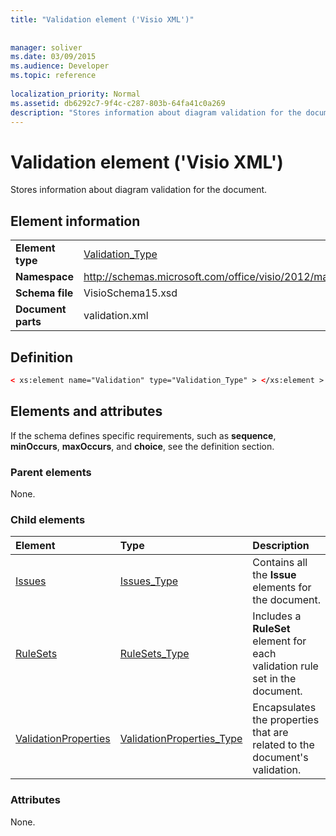 ```yaml
---
title: "Validation element ('Visio XML')"
 
 
manager: soliver
ms.date: 03/09/2015
ms.audience: Developer
ms.topic: reference
 
localization_priority: Normal
ms.assetid: db6292c7-9f4c-c287-803b-64fa41c0a269
description: "Stores information about diagram validation for the document."
---
```


# Validation element ('Visio XML')

Stores information about diagram validation for the document.
  
## Element information

|||
|:-----|:-----|
|**Element type** <br/> |[Validation_Type](validation_type-complextypevisio-xml.md) <br/> |
|**Namespace** <br/> |http://schemas.microsoft.com/office/visio/2012/main  <br/> |
|**Schema file** <br/> |VisioSchema15.xsd  <br/> |
|**Document parts** <br/> |validation.xml  <br/> |
   
## Definition

```XML
< xs:element name="Validation" type="Validation_Type" > </xs:element >
```

## Elements and attributes

If the schema defines specific requirements, such as **sequence**, **minOccurs**, **maxOccurs**, and **choice**, see the definition section. 
  
### Parent elements

None.
  
### Child elements

|**Element**|**Type**|**Description**|
|:-----|:-----|:-----|
|[Issues](issues-element-validation_type-complextypevisio-xml.md) <br/> |[Issues_Type](issues_type-complextypevisio-xml.md) <br/> |Contains all the **Issue** elements for the document.  <br/> |
|[RuleSets](rulesets-element-validation_type-complextypevisio-xml.md) <br/> |[RuleSets_Type](rulesets_type-complextypevisio-xml.md) <br/> |Includes a **RuleSet** element for each validation rule set in the document.  <br/> |
|[ValidationProperties](validationproperties-element-validation_type-complextypevisio-xml.md) <br/> |[ValidationProperties_Type](validationproperties_type-complextypevisio-xml.md) <br/> |Encapsulates the properties that are related to the document's validation.  <br/> |
   
### Attributes

None.
  

